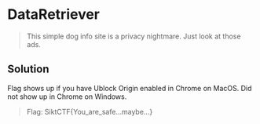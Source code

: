 # DataRetriever
> This simple dog info site is a privacy nightmare. Just look at those ads.

## Solution
Flag shows up if you have Ublock Origin enabled in Chrome on MacOS. Did not show up in Chrome on Windows.

> Flag: SiktCTF{You_are_safe...maybe...}
